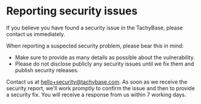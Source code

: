 # Reporting security issues

If you believe you have found a security issue in the TachyBase, please contact us immediately.

When reporting a suspected security problem, please bear this in mind:

*   Make sure to provide as many details as possible about the vulnerability.
*   Please do not disclose publicly any security issues until we fix them and publish security releases.

Contact us at hello+security@tachybase.com. As soon as we receive the security report, we'll work promptly to confirm the issue and then to provide a security fix. You will receive a response from us within 7 working days.
